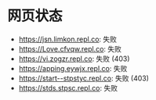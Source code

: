 # 网页状态
- https://jsn.limkon.repl.co: 失败
- https://Love.cfvqw.repl.co: 失败
- https://vi.zogzr.repl.co: 失败 (403)
- https://apping.eywjx.repl.co: 失败
- https://start--stpstyc.repl.co: 失败 (403)
- https://stds.stpsc.repl.co: 失败
